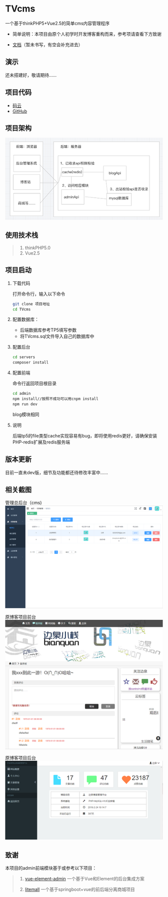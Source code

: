 # TVcms

一个基于thinkPHP5+Vue2.5的简单cms内容管理程序


* 简单说明：本项目由原个人初学时开发博客重构而来，参考项请查看下方致谢


* [文档](https://gitee.com/zhuyunlong2018/TVcms/wikis)（暂未书写，有空会补充进去）

 

## 演示

还未搭建好，敬请期待……

## 项目代码

* [码云](https://gitee.com/zhuyunlong2018/TVcms)
* [GitHub](https://github.com/920200256/TVcms)

## 项目架构
![](./doc/pic/system_pic1.png)    

## 使用技术栈

> 1. thinkPHP5.0
> 2. Vue2.5
> 




## 项目启动

1. 下载代码

    打开命令行，输入以下命令
    ```bash
    git clone 项目地址
    cd TVcms
    ```
    
2. 配置数据库：
    * 后端数据库参考TP5填写参数
    * 将TVcms.sql文件导入自己的数据库中


3. 配置后台

    ```bash
    cd servers
    composer install
    ```
    
4. 配置前端

    命令行返回项目根目录
    ```bash
	cd admin
    npm install//按照不成功可以用cnpm install
    npm run dev
    ```
    blog模块相同
    
5. 说明
   
   后端tp5的file类型cache实现容易有bug，即将使用redis更好，请确保安装PHP-redis扩展及redis服务端


## 版本更新

目前一直未dev版，细节及功能都还待修改丰富中……

   
## 相关截图

管理总后台（cms)
![](./doc/pic/show_admin1.png)   

原博客项目前台
![](./doc/pic/show_blog1.png)   

原博客项目后台
![](./doc/pic/show_blog2.png)   

## 致谢

本项目的admin前端模块基于或参考以下项目：
> 1. [vue-element-admin](https://github.com/PanJiaChen/vue-element-admin)
> 一个基于Vue和Element的后台集成方案
> 
> 2. [litemall](https://github.com/linlinjava/litemall)
>一个基于springboot+vue的前后端分离商城项目



